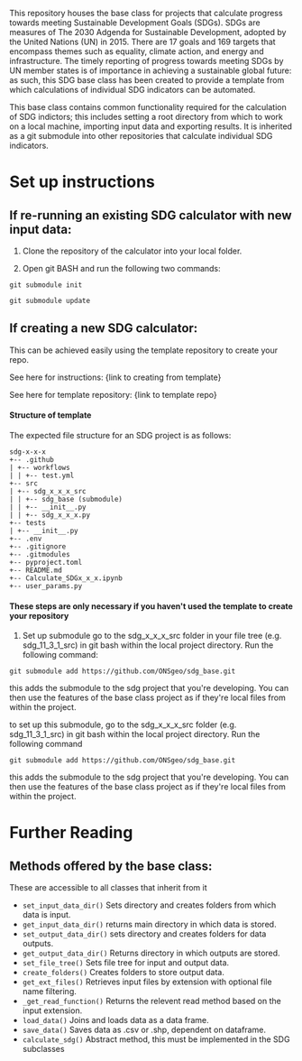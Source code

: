This repository houses the base class for projects that calculate progress towards meeting Sustainable Development Goals (SDGs). SDGs are measures of The 2030 Adgenda for Sustainable Development, adopted by the United Nations (UN) in 2015. There are 17 goals and 169 targets that encompass themes such as equality, climate action, and energy and infrastructure. The timely reporting of progress towards meeting SDGs by UN member states is of importance in achieving a sustainable global future: as such, this SDG base class has been created to provide a template from which calculations of individual SDG indicators can be automated.  

This base class contains common functionality required for the calculation of SDG indictors; this includes setting a root directory from which to work on a local machine, importing input data and exporting results. It is inherited as a git submodule into other repositories that calculate individual SDG indicators. 

# Set up instructions

## If re-running an existing SDG calculator with new input data:

1. Clone the repository of the calculator into your local folder.
 
2. Open git BASH and run the following two commands:


```git submodule init```

```git submodule update```





## If creating a new SDG calculator:

This can be achieved easily using the template repository to create your repo. 

See here for instructions: {link to creating from template}

See here for template repository: {link to template repo}


#### Structure of template
The expected file structure for an SDG project is as follows:
```
sdg-x-x-x
+-- .github
| +-- workflows
| | +-- test.yml
+-- src
| +-- sdg_x_x_x_src
| | +-- sdg_base (submodule)
| | +-- __init__.py
| | +-- sdg_x_x_x.py
+-- tests
| +-- __init__.py
+-- .env
+-- .gitignore
+-- .gitmodules
+-- pyproject.toml
+-- README.md
+-- Calculate_SDGx_x_x.ipynb
+-- user_params.py
```

#### These steps are only necessary if you haven't used the template to create your repository
1. Set up submodule go to the sdg_x_x_x_src folder in your file tree (e.g. sdg_11_3_1_src) in git bash within the local project directory. Run the following command:
 
```git submodule add https://github.com/ONSgeo/sdg_base.git```
 
this adds the submodule to the sdg project that you're developing. You can then use the features of the base class project as if they're local files from within the project.

to set up this submodule, go to the sdg_x_x_x_src folder (e.g. sdg_11_3_1_src) in git bash within the local project directory. Run the following command

```git submodule add https://github.com/ONSgeo/sdg_base.git```

this adds the submodule to the sdg project that you're developing. You can then use the features of the base class project as if they're local files from within the project.

# Further Reading

## Methods offered by the base class:
These are accessible to all classes that inherit from it
- `set_input_data_dir()` Sets directory and creates folders from which data is input.
- `get_input_data_dir()` returns main directory in which data is stored.
- `set_output_data_dir()` sets directory and creates folders for data outputs.
- `get_output_data_dir()` Returns directory in which outputs are stored.
- `set_file_tree()` Sets file tree for input and output data.
- `create_folders()` Creates folders to store output data.
- `get_ext_files()` Retrieves input files by extension with optional file name filtering.
- `_get_read_function()` Returns the relevent read method based on the input extension.
- `load_data()` Joins and loads data as a data frame.
- `save_data()` Saves data as .csv or .shp, dependent on dataframe.
- `calculate_sdg()` Abstract method, this must be implemented in the SDG subclasses

